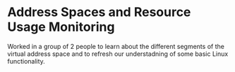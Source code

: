 # Address Spaces and Resource Usage Monitoring
Worked in a group of 2 people to learn about the different segments of the virtual address space and to refresh our understadning of some basic Linux functionality.
